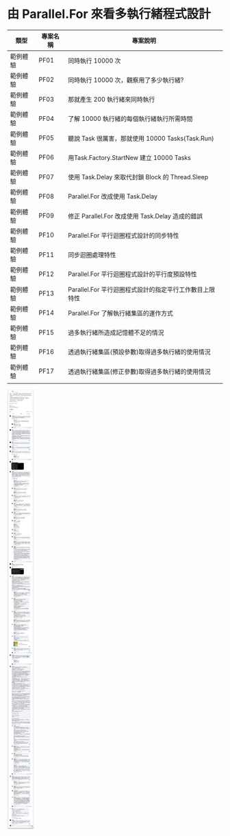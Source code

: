 # 由 Parallel.For 來看多執行緒程式設計

|類型|專案名稱|專案說明|
|-|-|-|
|範例體驗|PF01|同時執行 10000 次|
|範例體驗|PF02|同時執行 10000 次，觀察用了多少執行緒?|
|範例體驗|PF03|那就產生 200 執行緒來同時執行|
|範例體驗|PF04|了解 10000 執行緒的每個執行緒執行所需時間|
|範例體驗|PF05|聽說 Task 很厲害，那就使用 10000 Tasks(Task.Run)|
|範例體驗|PF06|用Task.Factory.StartNew 建立 10000 Tasks|
|範例體驗|PF07|使用 Task.Delay 來取代封鎖 Block 的 Thread.Sleep|
|範例體驗|PF08|Parallel.For 改成使用 Task.Delay|
|範例體驗|PF09|修正 Parallel.For 改成使用 Task.Delay 造成的錯誤|
|範例體驗|PF10|Parallel.For 平行迴圈程式設計的同步特性|
|範例體驗|PF11|同步迴圈處理特性|
|範例體驗|PF12|Parallel.For 平行迴圈程式設計的平行度預設特性|
|範例體驗|PF13|Parallel.For 平行迴圈程式設計的指定平行工作數目上限特性|
|範例體驗|PF14|Parallel.For 了解執行緒集區的運作方式|
|範例體驗|PF15|過多執行緒所造成記憶體不足的情況|
|範例體驗|PF16|透過執行緒集區(預設參數)取得過多執行緒的使用情況|
|範例體驗|PF17|透過執行緒集區(修正參數)取得過多執行緒的使用情況|
||||

![由 Parallel.For 來看多執行緒程式設計](用最快的速度完成他，不考慮CPU記憶體.png)

